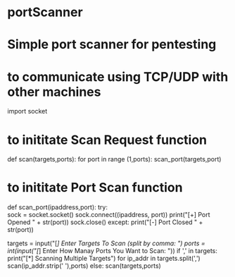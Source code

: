 # portScanner
# Simple port scanner for pentesting
# to communicate using TCP/UDP with other machines
import socket 

# to inititate Scan Request function
def scan(targets,ports):
  for port in range (1,ports):
    scan_port(targets,port)

# to inititate Port Scan function
def scan_port(ipaddress,port):
  try:  
    sock = socket.socket()
    sock.connect((ipaddress, port))
    print("[+] Port Opened " + str(port))
    sock.close()
  except:
    print("[-] Port Closed " + str(port))

targets = input("[*] Enter Targets To Scan (split by comma: ")
ports = int(input("[*] Enter How Manay Ports You Want to Scan: "))
if ',' in targets:
  print("[*] Scanning Multiple Targets")
  for ip_addr in targets.split(',')
    scan(ip_addr.strip(' '),ports)
  else:
    scan(targets,ports)
